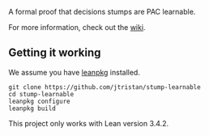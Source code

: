 A formal proof that decisions stumps are PAC learnable.  

For more information, check out the [wiki](https://github.com/jtristan/stump-learnable/wiki).

## Getting it working
We assume you have [leanpkg](https://github.com/leanprover/lean/tree/master/leanpkg) installed. 

```
git clone https://github.com/jtristan/stump-learnable
cd stump-learnable
leanpkg configure
leanpkg build
```

This project only works with Lean version 3.4.2. 

